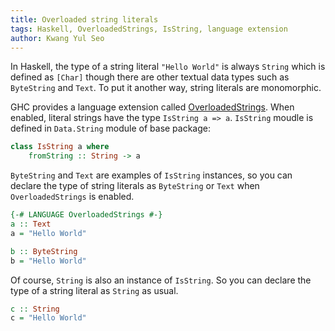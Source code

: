 ```yaml
---
title: Overloaded string literals
tags: Haskell, OverloadedStrings, IsString, language extension
author: Kwang Yul Seo
---
```


In Haskell, the type of a string literal `"Hello World"` is always `String`
which is defined as `[Char]` though there are other textual data types such as
`ByteString` and `Text`. To put it another way, string literals are monomorphic.

GHC provides a language extension called [OverloadedStrings][OverloadedStrings].
When enabled, literal strings have the type `IsString a => a`. `IsString` moudle
is defined in `Data.String` module of base package:

```haskell
class IsString a where
    fromString :: String -> a
```

`ByteString` and `Text` are examples of `IsString` instances, so you can declare
the type of string literals as `ByteString` or `Text` when `OverloadedStrings`
is enabled.

```haskell
{-# LANGUAGE OverloadedStrings #-}
a :: Text
a = "Hello World"

b :: ByteString
b = "Hello World"
```

Of course, `String` is also an instance of `IsString`. So you can declare the
type of a string literal as `String` as usual.

```haskell
c :: String
c = "Hello World"
```

[OverloadedStrings]: https://downloads.haskell.org/~ghc/7.0.4/docs/html/users_guide/type-class-extensions.html
